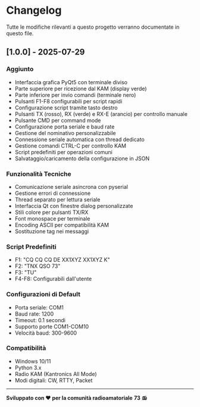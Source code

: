# Changelog

Tutte le modifiche rilevanti a questo progetto verranno documentate in questo file.

## [1.0.0] - 2025-07-29

### Aggiunto
- Interfaccia grafica PyQt5 con terminale diviso
- Parte superiore per ricezione dal KAM (display verde)
- Parte inferiore per invio comandi (terminale nero)
- Pulsanti F1-F8 configurabili per script rapidi
- Configurazione script tramite tasto destro
- Pulsanti TX (rosso), RX (verde) e RX-E (arancio) per controllo manuale
- Pulsante CMD per command mode
- Configurazione porta seriale e baud rate
- Gestione del nominativo personalizzabile
- Connessione seriale automatica con thread dedicato
- Gestione comandi CTRL-C per controllo KAM
- Script predefiniti per operazioni comuni
- Salvataggio/caricamento della configurazione in JSON

### Funzionalità Tecniche
- Comunicazione seriale asincrona con pyserial
- Gestione errori di connessione
- Thread separato per lettura seriale
- Interfaccia Qt con finestre dialog personalizzate
- Stili colore per pulsanti TX/RX
- Font monospace per terminale
- Encoding ASCII per compatibilità KAM
- Sostituzione tag <CALL> nei messaggi

### Script Predefiniti
- F1: "CQ CQ CQ DE XX1XYZ XX1XYZ K"
- F2: "TNX QSO 73"
- F3: "TU"
- F4-F8: Configurabili dall'utente

### Configurazioni di Default
- Porta seriale: COM1
- Baud rate: 1200
- Timeout: 0.1 secondi
- Supporto porte COM1-COM10
- Velocità baud: 300-9600

### Compatibilità
- Windows 10/11
- Python 3.x
- Radio KAM (Kantronics All Mode)
- Modi digitali: CW, RTTY, Packet

---

**Sviluppato con ❤️ per la comunità radioamatoriale**
**73** 📻
